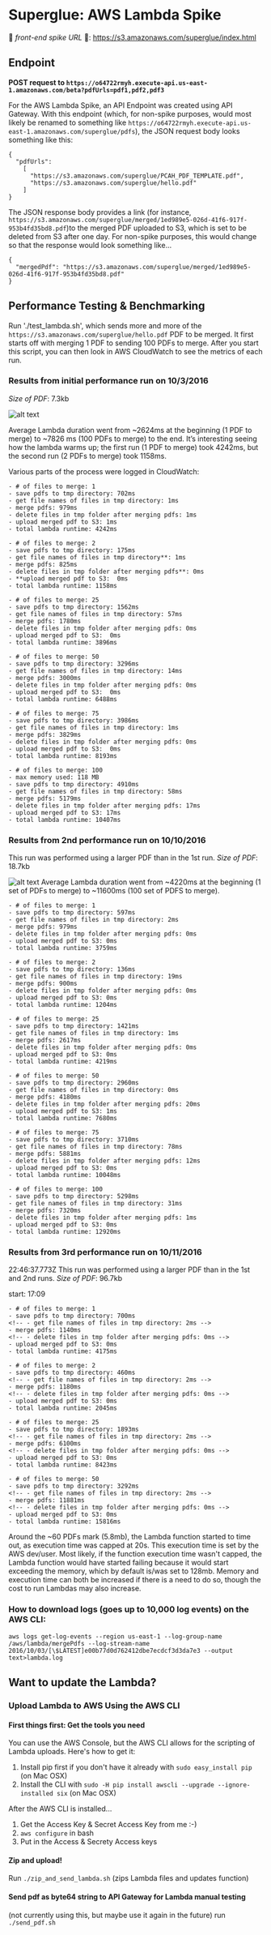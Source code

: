 # Superglue: AWS Lambda Spike

🏐 *front-end spike URL* 🏐: https://s3.amazonaws.com/superglue/index.html

## Endpoint

**POST request to `https://o64722rmyh.execute-api.us-east-1.amazonaws.com/beta?pdfUrls=pdf1,pdf2,pdf3`**

For the AWS Lambda Spike, an API Endpoint was created using API Gateway. With this endpoint (which, for non-spike purposes, would most likely be renamed to something like `https://o64722rmyh.execute-api.us-east-1.amazonaws.com/superglue/pdfs`), the JSON request body looks something like this:

```
{
  "pdfUrls":
    [
      "https://s3.amazonaws.com/superglue/PCAH_PDF_TEMPLATE.pdf",
      "https://s3.amazonaws.com/superglue/hello.pdf"
    ]
}
```

The JSON response body provides a link (for instance, 	
`https://s3.amazonaws.com/superglue/merged/1ed989e5-026d-41f6-917f-953b4fd35bd8.pdf`)to the merged PDF uploaded to S3, which is set to be deleted from S3 after one day. For non-spike purposes, this would change so that the response would look something like...
```
{
  "mergedPdf": "https://s3.amazonaws.com/superglue/merged/1ed989e5-026d-41f6-917f-953b4fd35bd8.pdf"
}
```
## Performance Testing & Benchmarking

Run './test_lambda.sh', which sends more and more of the `https://s3.amazonaws.com/superglue/hello.pdf` PDF to be merged. It first starts
off with merging 1 PDF to sending 100 PDFs to merge. After you start this script, you can then look in AWS CloudWatch to see the metrics of each run.

### Results from initial performance run on 10/3/2016

*Size of PDF*: 7.3kb

[duration_graph]: https://github.com/standard-library/superglue/blob/aws-lambda/lambda-spike/perf/duration.png "duration graph"

![alt text][duration_graph]

Average Lambda duration went from ~2624ms at the beginning (1 PDF to merge) to ~7826 ms (100 PDFs to merge) to the end.
It’s interesting seeing how the lambda warms up; the first run (1 PDF to merge) took 4242ms, but the second run (2 PDFs to merge) took 1158ms.

Various parts of the process were logged in CloudWatch:

```
- # of files to merge: 1
- save pdfs to tmp directory: 702ms
- get file names of files in tmp directory: 1ms
- merge pdfs: 979ms
- delete files in tmp folder after merging pdfs: 1ms
- upload merged pdf to S3: 1ms
- total lambda runtime: 4242ms
```
```
- # of files to merge: 2
- save pdfs to tmp directory: 175ms
- get file names of files in tmp directory**: 1ms
- merge pdfs: 825ms
- delete files in tmp folder after merging pdfs**: 0ms
- **upload merged pdf to S3:  0ms
- total lambda runtime: 1158ms
```
```
- # of files to merge: 25
- save pdfs to tmp directory: 1562ms
- get file names of files in tmp directory: 57ms
- merge pdfs: 1780ms
- delete files in tmp folder after merging pdfs: 0ms
- upload merged pdf to S3:  0ms
- total lambda runtime: 3896ms
```
```
- # of files to merge: 50
- save pdfs to tmp directory: 3296ms
- get file names of files in tmp directory: 14ms
- merge pdfs: 3000ms
- delete files in tmp folder after merging pdfs: 0ms
- upload merged pdf to S3:  0ms
- total lambda runtime: 6488ms
```
```
- # of files to merge: 75
- save pdfs to tmp directory: 3986ms
- get file names of files in tmp directory: 1ms
- merge pdfs: 3829ms
- delete files in tmp folder after merging pdfs: 0ms
- upload merged pdf to S3:  0ms
- total lambda runtime: 8193ms
```
```
- # of files to merge: 100
- max memory used: 118 MB
- save pdfs to tmp directory: 4910ms
- get file names of files in tmp directory: 58ms
- merge pdfs: 5179ms
- delete files in tmp folder after merging pdfs: 17ms
- upload merged pdf to S3: 17ms
- total lambda runtime: 10407ms
```

### Results from 2nd performance run on 10/10/2016

This run was performed using a larger PDF than in the 1st run.
*Size of PDF*: 18.7kb

[duration_graph2]: https://github.com/standard-library/superglue/blob/aws-lambda/lambda-spike/perf/duration2.png "duration graph"

![alt text][duration_graph2]
Average Lambda duration went from ~4220ms at the beginning (1 set of PDFs to merge) to ~11600ms (100 set of PDFS to merge).

```
- # of files to merge: 1
- save pdfs to tmp directory: 597ms
- get file names of files in tmp directory: 2ms
- merge pdfs: 979ms
- delete files in tmp folder after merging pdfs: 0ms
- upload merged pdf to S3: 0ms
- total lambda runtime: 3759ms
```
```
- # of files to merge: 2
- save pdfs to tmp directory: 136ms
- get file names of files in tmp directory: 19ms
- merge pdfs: 900ms
- delete files in tmp folder after merging pdfs: 0ms
- upload merged pdf to S3: 0ms
- total lambda runtime: 1204ms
```
```
- # of files to merge: 25
- save pdfs to tmp directory: 1421ms
- get file names of files in tmp directory: 1ms
- merge pdfs: 2617ms
- delete files in tmp folder after merging pdfs: 0ms
- upload merged pdf to S3: 0ms
- total lambda runtime: 4219ms
```
```
- # of files to merge: 50
- save pdfs to tmp directory: 2960ms
- get file names of files in tmp directory: 0ms
- merge pdfs: 4180ms
- delete files in tmp folder after merging pdfs: 20ms
- upload merged pdf to S3: 1ms
- total lambda runtime: 7680ms
```
```
- # of files to merge: 75
- save pdfs to tmp directory: 3710ms
- get file names of files in tmp directory: 78ms
- merge pdfs: 5881ms
- delete files in tmp folder after merging pdfs: 12ms
- upload merged pdf to S3: 0ms
- total lambda runtime: 10048ms
```
```
- # of files to merge: 100
- save pdfs to tmp directory: 5298ms
- get file names of files in tmp directory: 31ms
- merge pdfs: 7320ms
- delete files in tmp folder after merging pdfs: 1ms
- upload merged pdf to S3: 0ms
- total lambda runtime: 12920ms
```

### Results from 3rd performance run on 10/11/2016
22:46:37.773Z
This run was performed using a larger PDF than in the 1st and 2nd runs.
*Size of PDF*: 96.7kb

start: 17:09
```
- # of files to merge: 1
- save pdfs to tmp directory: 700ms
<!-- - get file names of files in tmp directory: 2ms -->
- merge pdfs: 1140ms
<!-- - delete files in tmp folder after merging pdfs: 0ms -->
- upload merged pdf to S3: 0ms
- total lambda runtime: 4175ms
```

```
- # of files to merge: 2
- save pdfs to tmp directory: 460ms
<!-- - get file names of files in tmp directory: 2ms -->
- merge pdfs: 1180ms
<!-- - delete files in tmp folder after merging pdfs: 0ms -->
- upload merged pdf to S3: 0ms
- total lambda runtime: 2045ms
```

```
- # of files to merge: 25
- save pdfs to tmp directory: 1893ms
<!-- - get file names of files in tmp directory: 2ms -->
- merge pdfs: 6100ms
<!-- - delete files in tmp folder after merging pdfs: 0ms -->
- upload merged pdf to S3: 0ms
- total lambda runtime: 8423ms
```

```
- # of files to merge: 50
- save pdfs to tmp directory: 3292ms
<!-- - get file names of files in tmp directory: 2ms -->
- merge pdfs: 11881ms
<!-- - delete files in tmp folder after merging pdfs: 0ms -->
- upload merged pdf to S3: 0ms
- total lambda runtime: 15816ms
```

Around the ~60 PDFs mark (5.8mb), the Lambda function started to time out, as execution time was capped at 20s. This execution time is set by the AWS dev/user. Most likely, if the function execution time wasn't capped, the Lambda function would have started failing because it would start exceeding the memory, which by default is/was set to 128mb. Memory and execution time can both be increased if there is a need to do so, though the cost to run Lambdas may also increase.

### How to download logs (goes up to 10,000 log events) on the AWS CLI:

```
aws logs get-log-events --region us-east-1 --log-group-name /aws/lambda/mergePdfs --log-stream-name 2016/10/03/[\$LATEST]e00b77d0d762412dbe7ecdcf3d3da7e3 --output text>lambda.log
```


## Want to update the Lambda?

### Upload Lambda to AWS Using the AWS CLI

#### First things first: Get the tools you need
You can use the AWS Console, but the AWS CLI allows for the scripting of Lambda uploads. Here's how to get it:

1. Install pip first if you don't have it already with `sudo easy_install pip` (on Mac OSX)
2. Install the CLI with `sudo -H pip install awscli --upgrade --ignore-installed six` (on Mac OSX)

After the AWS CLI is installed...

1. Get the Access Key & Secret Access Key from me :-)
2. `aws configure` in bash
3. Put in the Access & Secrety Access keys

#### Zip and upload!
Run `./zip_and_send_lambda.sh` (zips Lambda files and updates function)

#### Send pdf as byte64 string to API Gateway for Lambda manual testing
(not currently using this, but maybe use it again in the future)
run `./send_pdf.sh`
